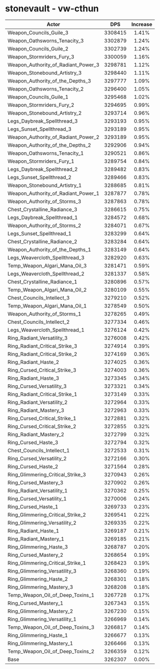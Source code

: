 # stonevault - vw-cthun
| Actor | DPS | Increase |
|---|:---:|:---:|
|Weapon_Councils_Guile_3|3308415|1.41%|
|Weapon_Oathsworns_Tenacity_3|3302879|1.24%|
|Weapon_Councils_Guile_2|3302739|1.24%|
|Weapon_Stormriders_Fury_3|3300059|1.16%|
|Weapon_Authority_of_Radiant_Power_3|3298781|1.12%|
|Weapon_Stonebound_Artistry_3|3298440|1.11%|
|Weapon_Authority_of_the_Depths_3|3297777|1.09%|
|Weapon_Oathsworns_Tenacity_2|3296400|1.05%|
|Weapon_Councils_Guile_1|3295468|1.02%|
|Weapon_Stormriders_Fury_2|3294695|0.99%|
|Weapon_Stonebound_Artistry_2|3293714|0.96%|
|Legs_Daybreak_Spellthread_3|3293193|0.95%|
|Legs_Sunset_Spellthread_3|3293189|0.95%|
|Weapon_Authority_of_Radiant_Power_2|3293189|0.95%|
|Weapon_Authority_of_the_Depths_2|3292906|0.94%|
|Weapon_Oathsworns_Tenacity_1|3290521|0.86%|
|Weapon_Stormriders_Fury_1|3289754|0.84%|
|Legs_Daybreak_Spellthread_2|3289482|0.83%|
|Legs_Sunset_Spellthread_2|3289466|0.83%|
|Weapon_Stonebound_Artistry_1|3288685|0.81%|
|Weapon_Authority_of_Radiant_Power_1|3287877|0.78%|
|Weapon_Authority_of_Storms_3|3287863|0.78%|
|Chest_Crystalline_Radiance_3|3286615|0.75%|
|Legs_Daybreak_Spellthread_1|3284572|0.68%|
|Weapon_Authority_of_Storms_2|3284071|0.67%|
|Legs_Sunset_Spellthread_1|3283299|0.64%|
|Chest_Crystalline_Radiance_2|3283284|0.64%|
|Weapon_Authority_of_the_Depths_1|3283149|0.64%|
|Legs_Weavercloth_Spellthread_3|3282920|0.63%|
|Temp_Weapon_Algari_Mana_Oil_3|3281471|0.59%|
|Legs_Weavercloth_Spellthread_2|3281337|0.58%|
|Chest_Crystalline_Radiance_1|3280896|0.57%|
|Temp_Weapon_Algari_Mana_Oil_2|3280109|0.55%|
|Chest_Councils_Intellect_3|3279210|0.52%|
|Temp_Weapon_Algari_Mana_Oil_1|3278549|0.50%|
|Weapon_Authority_of_Storms_1|3278265|0.49%|
|Chest_Councils_Intellect_2|3277334|0.46%|
|Legs_Weavercloth_Spellthread_1|3276124|0.42%|
|Ring_Radiant_Versatility_3|3276008|0.42%|
|Ring_Radiant_Critical_Strike_3|3274914|0.39%|
|Ring_Radiant_Critical_Strike_2|3274169|0.36%|
|Ring_Radiant_Haste_2|3274025|0.36%|
|Ring_Cursed_Critical_Strike_3|3274003|0.36%|
|Ring_Radiant_Haste_3|3273345|0.34%|
|Ring_Cursed_Versatility_3|3273321|0.34%|
|Ring_Radiant_Critical_Strike_1|3273149|0.33%|
|Ring_Radiant_Versatility_2|3272964|0.33%|
|Ring_Radiant_Mastery_3|3272963|0.33%|
|Ring_Cursed_Critical_Strike_1|3272881|0.32%|
|Ring_Cursed_Critical_Strike_2|3272855|0.32%|
|Ring_Radiant_Mastery_2|3272799|0.32%|
|Ring_Cursed_Haste_3|3272794|0.32%|
|Chest_Councils_Intellect_1|3272533|0.31%|
|Ring_Cursed_Versatility_2|3272166|0.30%|
|Ring_Cursed_Haste_2|3271564|0.28%|
|Ring_Glimmering_Critical_Strike_3|3270943|0.26%|
|Ring_Cursed_Mastery_3|3270902|0.26%|
|Ring_Radiant_Versatility_1|3270362|0.25%|
|Ring_Cursed_Versatility_1|3270006|0.24%|
|Ring_Cursed_Haste_1|3269733|0.23%|
|Ring_Glimmering_Critical_Strike_2|3269541|0.22%|
|Ring_Glimmering_Versatility_2|3269335|0.22%|
|Ring_Radiant_Haste_1|3269187|0.21%|
|Ring_Radiant_Mastery_1|3269185|0.21%|
|Ring_Glimmering_Haste_3|3268787|0.20%|
|Ring_Cursed_Mastery_2|3268654|0.19%|
|Ring_Glimmering_Critical_Strike_1|3268423|0.19%|
|Ring_Glimmering_Versatility_3|3268360|0.19%|
|Ring_Glimmering_Haste_2|3268301|0.18%|
|Ring_Glimmering_Mastery_3|3268208|0.18%|
|Temp_Weapon_Oil_of_Deep_Toxins_1|3267728|0.17%|
|Ring_Cursed_Mastery_1|3267343|0.15%|
|Ring_Glimmering_Mastery_2|3267230|0.15%|
|Ring_Glimmering_Versatility_1|3266969|0.14%|
|Temp_Weapon_Oil_of_Deep_Toxins_3|3266817|0.14%|
|Ring_Glimmering_Haste_1|3266677|0.13%|
|Ring_Glimmering_Mastery_1|3266466|0.13%|
|Temp_Weapon_Oil_of_Deep_Toxins_2|3266359|0.12%|
|Base|3262307|0.00%|
